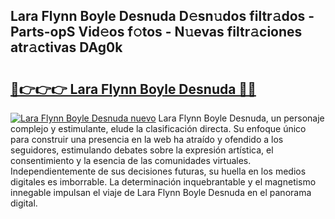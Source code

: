 ## Lara Flynn Boyle Desnuda D𝚎sn𝚞dos filtr𝚊dos - Parts-opS Vid𝚎os f𝚘tos - N𝚞evas filtr𝚊ciones atr𝚊ctivas DAg0k

# <h2><a href="http://mb701u.tromn.icu/?c=Lara+Flynn+Boyle+Desnuda">🔗👉👉👉 Lara Flynn Boyle Desnuda 🔗🔗</a></h2>

[![Lara Flynn Boyle Desnuda nuevo](https://i.imgur.com/pEAQMta.gif)](http://mb701u.tromn.icu/?c=Lara+Flynn+Boyle+Desnuda)
Lara Flynn Boyle Desnuda, un personaje complejo y estimulante, elude la clasificación directa. Su enfoque único para construir una presencia en la web ha atraído y ofendido a los seguidores, estimulando debates sobre la expresión artística, el consentimiento y la esencia de las comunidades virtuales. Independientemente de sus decisiones futuras, su huella en los medios digitales es imborrable. La determinación inquebrantable y el magnetismo innegable impulsan el viaje de Lara Flynn Boyle Desnuda en el panorama digital.
